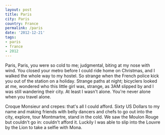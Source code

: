 ```yaml
---
layout: post
title: Paris
city: Paris
country: France
permalink: /paris
date: '2012-12-21'
tags:
- paris
- france
- 2012
---
```

Paris, Paris, you were so cold to me; judgmental, biting at my nose with wind. You closed your metro before I could ride home on Christmas, and I walked the whole way to my hostel. So strange when the French police kick you out of the station on a holiday. Strange paths at night; bicyclers looked at me, wondered who this little girl was, strange, as 3AM slipped by and I was still wandering their city. At least I wasn't alone. You're never alone when you travel alone.

Croque Monsieur and crepes: that's all I could afford. Sixty US Dollars to my name and making friends with belly dancers and chefs to go out into the city, explore, tour Montmartre, stand in the cold. We saw the Moulon Rouge but couldn't go in: couldn't afford it. Luckily I was able to slip into the Louvre by the Lion to take a selfie with Mona.